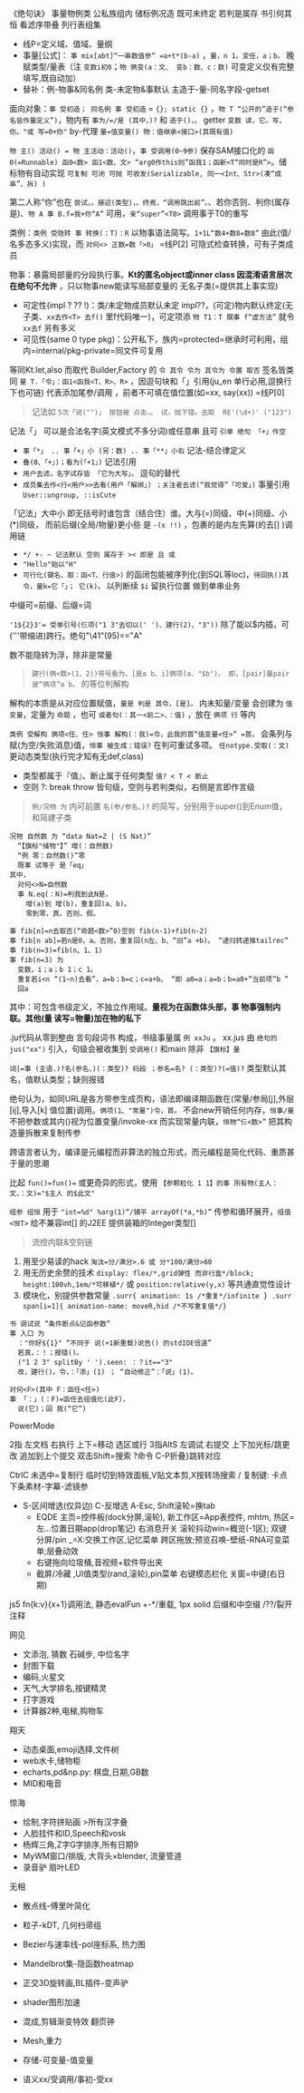 《绝句诀》
事量物例类 公私族组内
储标例况造 既可未终定
若判是属存 书引何其恒
看滤序带叠 列行表组集

- 线P=定义域、值域、量纲
- 事量[公式]： `事 mix[abt]“一串数值参” =a+t*(b-a)` ，`量，n 1。变任，a；b。` 晚赋类型/量表（注 `变数i初0`；`物 俩变(a：文、 变b：数、c：数)` 可变定义仅有完整填写,既自动加）
- 替补：例-物事&同名例 类-未定物&事默认 主造于-量-同名字段-getset

面向对象：`事 受初造； 同名例 事 受初造` = `{}; static {}` ，`物 T “公开的”造于(“参名皆作量定义”)`，物内有 `事为/=/是 (其中，)?` 和 `造于()，。` getter `变数 读，它。写，你。"或 写=0+你"` by-代理 `量=值变量() 物：值继承<接口>(其既有值)`

`物 主() 活动() = 物 主活动：活动()`，`事 受调用(0~9参)` 保存SAM接口化的 `函0(=Runnable) 函0<数> 函1<数、文> “arg0作this则”函我1；函新<T“同时是R”>`。储标物有自动实现 `可复制 可闭 可抛 可收发(Serializable, 同一<Int、Str>(凑“成串”、拆) )`

第二人称“你”也在 `尝试，。接迎(类型)，。终焉，“调用跳出前”。`、若你否则、判你(属存是)、`物 A 事 B.f=我+你“A”` 可用，`亲“super”<T0>` 调用事于T0的重写

类例：`类例 受隐转 事 转换(：T)：R` 以物事语法简写。`1+1L“数4+数8=数8”` 由此(值/名多态多义)实现，而 `对何<> 正数=数「>0」` =线P[2] 可隐式检查转换，可有子类成员

物事：暴露局部量的分段执行事。__Kt的匿名object或inner class 因混淆语言层次 在绝句不允许__ ，只以物事new能读写局部变量的 无名子类(=提供其上事实现)

- 可定性(impl ? ?? !)：类/未定物成员默认未定 impl??，(可定)物内默认终定(无子类、`xx去作<T> 去f()` 里f代码唯一)，可定项添 `物 T1：T 既事 f“虚方法”` 就令 `xx去f` 另有多义
- 可见性(same 0 type pkg)：公开私下，族内=protected=继承时可利用，组内=internal/pkg-private=同文件可复用

等同Kt.let,also 而取代 Builder,Factory 的 `令 其令 令为 其令为 令置 取否` 签名皆类同 `量 T.「令」：函1<函我<T、R>、R>` ，因逗句块和「」引用(ju_en 单行必用,逗换行下也可链) 代表添加尾参/调用 ，前者不可填在值位置(如=xx, say(xx)) =线P[0]

>记法如 `5次「说("")」 按钮被 点击，。 试，抛下错。去取  RE'(\d+)' ("123")`

记法「」 可以是合法名字(英文模式不多分词)或任意串 且可 `引单 绝句 「+」作空`
- `事「*」 .. 事「+」小 (另：数) .. 事「**」小右` 记法-结合律定义
- `叠(0、「+」)；看为(「+1」)` 记法引用
- `用户去滤，名字试存皆 「它为大写」。` 逗句的替代
- `成员集去作<行<用户>>去看(用户「解绑」) ；关注者去滤(“我觉得”「可爱」)` 事量引用 `User::ungroup, ::isCute`

「记法」大中小 即无括号时谁包含（结合住）谁。大与(=)同级、中(+)同级、小(*)同级， 而前后缀(全局/物量)更小些 是 `-(x !!)` ，包裹的是内左先算(的去[] )调用链
- `*/ +- ~ 记法默认 空则 属存于 >< 即是 且 或`
- `"Hello"始以"H"`
- `可行化(键名、取：函<T、行值>)` 的函闭包能被序列化(到SQL等loc)，`待回执()其令，量k=它「」； 它(k)。` 以列断续 `$i` 留执行位置 做到单串业务

中缀可=前缀、后缀=词

`'1${2}3'= 受单引号(仨项("1 3"去切以(' ')、建行(2)、"3"))` 除了能以$内插，可('''带缩进)跨行。绝句"\41"(95)=="A"

数不能隐转为浮，除非是常量

>`建行(俩<数>(1、2))带号看为，[是a b、i]俩项(a、"$b")。 即，[pair]量pair是“俩项”a b。` 的等位判解构

解构的本质是从对应位置赋值，`量是 判是 其令，[是]。` 内未知量/变量 会创建为 `值变量`，定量为 `命题` ，也可 `或者句(：其一<前二>、：值)` ，放在 `俩项 行` 等内

`类例 受解构 俩项<任、任> 恒事 解构(：我)=令，此我的首“值变量<任>” =首。` 会条列与赋(为空/失败消息)值，`恒事 被生成：错误?` 在判可重试多项。 `任notype.受取(：文)` 更动态类型(执行完才知有无def,class)

- 类型都属于『值』、断止属于任何类型 `值? < T < 断止`
- 空则 ?: break throw 皆句级，空则与若判类似，右侧是言即作言级

>`例/况物 为` 内可前置 `名(参/参名、)?` 的简写，分别用于super()到Enum值，和简建子类

```ju
况物 自然数 为 “data Nat=Z | (S Nat)”
  “【旗标"储物"】” 增(：自然数)
  “例 零：自然数()”零
  既事 试等于 是「eq」
其中，
  对何<>N=自然数
  事 N.eq(：N)=判我到此N是，
    增(a)到 增(b)，重复回(a、b)。
    零到零，真。否则，假。

事 fib[n]=n去取否(“命题<数>”0)空则 fib(n-1)+fib(n-2)
事 fib[n ab]=若n是0，a。否则，重复回(n左、b、“旧”a +b)。 “递归转递推tailrec”
事 fib(n=3)=fib(n、1、1)
事 fib(n=3) 为
  变数，i；a；b 1；c 1。
  重复若i<n “(1~n)去看”，a=b；b=c；c=a+b。 “即 a0=a；a=b；b=a0+“当前项”b ”
  回a
```

其中：可包含书级定义，不独立作用域。__量视为在函数体头部，事 物事强制内联。其他(量 读写=物量)加在物的私下__

.ju代码从零到整由 言句段词书 构成，书级事量属 `例 xxJu` 。 xx.jus 由 `绝句的jus("xx")` 引入，句级会被收集到 `受调用()` 和main 除非 `【旗标】量`

`词|=事 (主语.)?名(参名、)(：类型)? 码段 ；参名=名? (：类型)?(=值)?` 类型默认其名，值默认类型；缺则报错

绝句认为，如同URL是各方带参生成页构，语法即编译期函数在(常量/参局[j],外层[ij],导入[k] 值位置)调用。`俩项(1、"常量")令，首。` 不会new开销任何内存，`恒事/量` 不把参数或其内()视为位置变量/invoke-xx 而实现常量内联，`恒物“仨<数>”` 把其构造量拆散来复制传参

跨语言者认为，编译是元编程而非算法的独立形式，而元编程是简化代码、重质甚于量的思潮

比起 `fun()=fun()=` 或更奇异的形式，使用 `【参颗粒化 1 1】的事 所有物(主人：文、：文)="$主人 的$此文"`

`组参 组恒` 用于 `"int=%d" %arg(1)“/铺平 arrayOf(*a,*b)”` 传参和循环展开，`组值<恒T>` 给不兼容int[] 的J2EE 提供装箱的Integer类型[]

>流控内联&空则链

1. 用至少易读的hack `淘汰=分/满分>.6 或 分*100/满分>60`
2. 用无历史余赘的技术 `display: flex/*,grid弹性 而非行盒*/block; height:100vh,1em/*可移植*/` 或 `position:relative(y,x)` 等共通直觉性设计
3. 模块化，别提供参数常量 `.surr{ animation: 1s /*重复*/infinite } .surr span[i=1]{ animation-name: moveR,hid /*不写重复值*/}`

```ju
书 调试说 “条件断点&记函参数”
事 入口 为
  ："你好${1}" “不同于 说(+1新重载)说告() 的stdIOE信道”
  若真，：！；报错()。
  ("1 2 3" splitBy ' ').seen: ：？it=="3"
  改，建行()。令，：「添」(1) ； “自动修正”：「说」(1)。

对何<F>(其中 F：函任<任>)
事 「：」(：F)=函任去组值化(此F)，
  说(它)；回 我(“它”)
```

PowerMode

2指 左文档 右执行 上下=移动 选区或行
3指AltS 左调试 右提交 上下加光标/跳更改  追加到上个提交
双击Shift=搜索 ?命令 C-P折叠}跳转对应

CtrlC 未选中=复制行
临时切到特效面板,V贴文本剪,X按转场搜索 / 复制键: 卡点下条素材-字幕-滤镜参

  - S-区间增选(仅异边) C-反增选 A-Esc, Shift滚轮=换tab
    - EQDE 主页=控件板(dock分屏,滚轮), 新工作区=App表控件, mhtm, 热区=左…位置日期app(drop笔记) 右消息开关
      滚轮抖动win=概览(-1区); 双键分屏/pin _=X:交换工作区,记忆菜单 跨区拖放;预览召唤-壁纸-RNA可变菜单;层叠动效
    - 右键拖向垃圾桶,音视频+软件导出夹
    - 截屏/冷藏 ,UI值类型(rand,滚轮),pin菜单 右键模态栏化 关窗=中键(右日期)

js5
fn{k:v}{x+1}调用法, 静态evalFun
+-*/重载, 1px solid 后缀和中空缀
/??/裂开注释

网见
- 文添泡, 猜数 石碱步, 中位名字
- 封图下载
- 编码,火星文
- 天气,大学排名,按键精灵
- 打字游戏
- 计算器2种,电梯,购物车

翔天
- 动态桌面,emoji选择,文件树
- web水卡,储物柜
- echarts,pd&np.py: 棋盘,日期,GB数
- MID和电音

惊海
- 绘制,字符拼贴画 >所有汉字叠
- 人脸挂件和ID,Speech和vosk
- 杨辉三角,Z字G字排序,所有日期9
- MyWM窗口/排版, 大背头×blender, 流量管道
- 录音驴 扇叶LED

无相
- 散点线-傅里叶简化
- 粒子-kDT, 几何扫帚组
- Bezier与速率线-pol座标系, 热力图
- Mandelbrot集-隐函数heatmap
- 正交3D旋转画,BL插件-变声驴
- shader图形加速
- 混成,剪辑渐变特效 翻页钟
- Mesh,重力

- 存储-可变量-值变量
- 语义xx/受调用/事初-受xx
